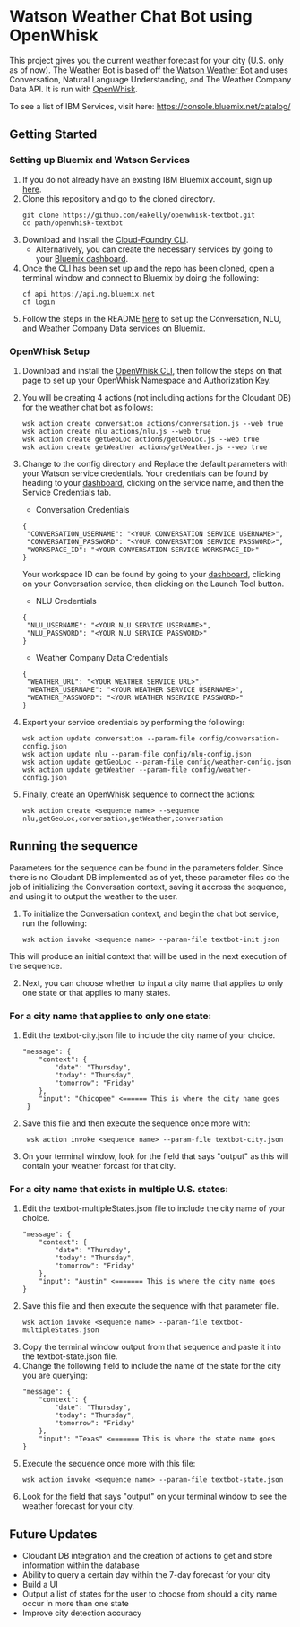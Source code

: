 # Watson Weather Chat Bot using OpenWhisk

This project gives you the current weather forecast for your city (U.S. only as of now). The Weather Bot is based off the [Watson Weather Bot](https://github.com/watson-developer-cloud/text-bot) and uses Conversation, Natural Language Understanding, and The Weather Company Data API. It is run with [OpenWhisk](https://console.bluemix.net/openwhisk/).

To see a list of IBM Services, visit here: https://console.bluemix.net/catalog/

## Getting Started

### Setting up Bluemix and Watson Services

1. If you do not already have an existing IBM Bluemix account, sign up [here](https://bluemix.net/).
2. Clone this repository and go to the cloned directory.
   ```none
   git clone https://github.com/eakelly/openwhisk-textbot.git
   cd path/openwhisk-textbot
   ```
3. Download and install the [Cloud-Foundry CLI](https://github.com/cloudfoundry/cli).
   * Alternatively, you can create the necessary services by going to your [Bluemix dashboard](https://console.bluemix.net/dashboard/).
4. Once the CLI has been set up and the repo has been cloned, open a terminal window and connect to Bluemix by doing the following:
   ```none
   cf api https://api.ng.bluemix.net
   cf login
   ```
5. Follow the steps in the README [here](https://github.com/watson-developer-cloud/text-bot) to set up the Conversation, NLU, and Weather Company Data services on Bluemix.

### OpenWhisk Setup

1. Download and install the [OpenWhisk CLI](https://console.bluemix.net/openwhisk/learn/cli), then follow the steps on that page to set up your OpenWhisk Namespace and Authorization Key.

2. You will be creating 4 actions (not including actions for the Cloudant DB) for the weather chat bot as follows:
   ```none
   wsk action create conversation actions/conversation.js --web true
   wsk action create nlu actions/nlu.js --web true
   wsk action create getGeoLoc actions/getGeoLoc.js --web true
   wsk action create getWeather actions/getWeather.js --web true
   ```
3. Change to the config directory and Replace the default parameters with your Watson service credentials. Your credentials can be found by heading to your [dashboard](https://console.bluemix.net/dashboard/apps), clicking on the service name, and then the Service Credentials tab.
   * Conversation Credentials
   ```none
   {
    "CONVERSATION_USERNAME": "<YOUR CONVERSATION SERVICE USERNAME>",
    "CONVERSATION_PASSWORD": "<YOUR CONVERSATION SERVICE PASSWORD>",
    "WORKSPACE_ID": "<YOUR CONVERSATION SERVICE WORKSPACE_ID>"
   }
   ```
   Your workspace ID can be found by going to your [dashboard](https://console.bluemix.net/dashboard/apps), clicking on your Conversation service,
   then clicking on the Launch Tool button.

   * NLU Credentials
   ```none
   {
    "NLU_USERNAME": "<YOUR NLU SERVICE USERNAME>",
    "NLU_PASSWORD": "<YOUR NLU SERVICE PASSWORD>"
   }
   ```
   * Weather Company Data Credentials
   ```none
   {
    "WEATHER_URL": "<YOUR WEATHER SERVICE URL>",
    "WEATHER_USERNAME": "<YOUR WEATHER SERVICE USERNAME>",
    "WEATHER_PASSWORD": "<YOUR WEATHER NSERVICE PASSWORD>"
   }
   ```
4. Export your service credentials by performing the following:
   ```none
   wsk action update conversation --param-file config/conversation-config.json
   wsk action update nlu --param-file config/nlu-config.json
   wsk action update getGeoLoc --param-file config/weather-config.json
   wsk action update getWeather --param-file config/weather-config.json
   ```
5. Finally, create an OpenWhisk sequence to connect the actions:
   ```none
   wsk action create <sequence name> --sequence nlu,getGeoLoc,conversation,getWeather,conversation
   ```

## Running the sequence

Parameters for the sequence can be found in the parameters folder. Since there is no Cloudant DB implemented as of yet, these parameter files do the job of initializing the Conversation context, saving it accross the sequence, and using it to output the weather to the user.

1. To initialize the Conversation context, and begin the chat bot service, run the following:

   ```none
   wsk action invoke <sequence name> --param-file textbot-init.json
   ```
This will produce an initial context that will be used in the next execution of the sequence.

2. Next, you can choose whether to input a city name that applies to only one state or that applies to many states.
### For a city name that applies to only one state:
1. Edit the textbot-city.json file to include the city name of your choice.
   ```none
   "message": {
       "context": {
           "date": "Thursday",
           "today": "Thursday",
           "tomorrow": "Friday"
       },
       "input": "Chicopee" <====== This is where the city name goes
    }
    ```
2. Save this file and then execute the sequence once more with:
   ```none
    wsk action invoke <sequence name> --param-file textbot-city.json
    ```
3. On your terminal window, look for the field that says "output" as this will contain your weather forcast for that city.

### For a city name that exists in multiple U.S. states:
1. Edit the textbot-multipleStates.json file to include the city name of your choice.
   ```none
   "message": {
       "context": {
           "date": "Thursday",
           "today": "Thursday",
           "tomorrow": "Friday"
       },
       "input": "Austin" <======= This is where the city name goes
   }
   ```
2. Save this file and then execute the sequence with that parameter file.
   ```none
   wsk action invoke <sequence name> --param-file textbot-multipleStates.json
   ```
3. Copy the terminal window output from that sequence and paste it into the textbot-state.json file.
4. Change the following field to include the name of the state for the city you are querying:
   ```none
   "message": {
       "context": {
           "date": "Thursday",
           "today": "Thursday",
           "tomorrow": "Friday"
       },
       "input": "Texas" <======= This is where the state name goes
   }
   ```
5. Execute the sequence once more with this file:
   ```none
   wsk action invoke <sequence name> --param-file textbot-state.json
   ```
6. Look for the field that says "output" on your terminal window to see the weather forecast for your city.

## Future Updates
* Cloudant DB integration and the creation of actions to get and store information within the database
* Ability to query a certain day within the 7-day forecast for your city
* Build a UI
* Output a list of states for the user to choose from should a city name occur in more than one state
* Improve city detection accuracy